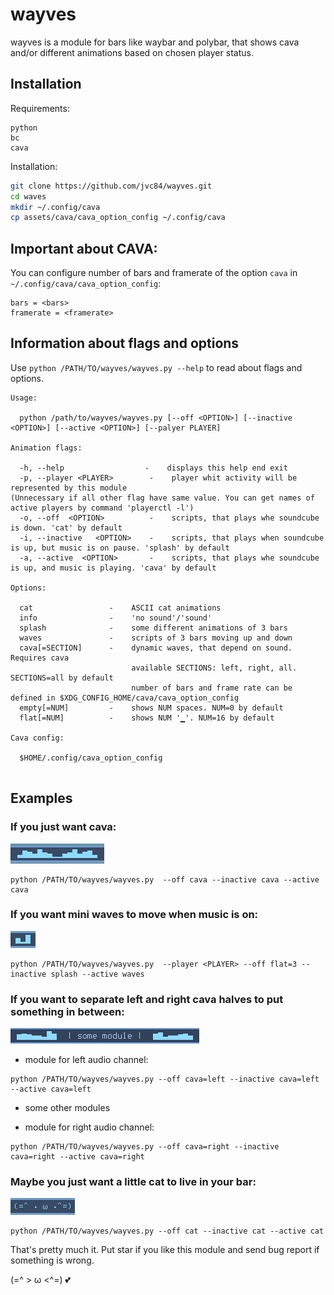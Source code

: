 # wayves

wayves is a module for bars like waybar and polybar, that shows cava and/or different animations based on chosen player status.

## Installation

Requirements:

```
python
bc
cava
```

Installation:

```bash
git clone https://github.com/jvc84/wayves.git
cd waves
mkdir ~/.config/cava
cp assets/cava/cava_option_config ~/.config/cava
```

## Important about CAVA:

You can configure number of bars and framerate of the option ```cava``` in ```~/.config/cava/cava_option_config```:

```
bars = <bars>
framerate = <framerate>
```

 
## Information about flags and options

Use ```python /PATH/TO/wayves/wayves.py --help``` to read about flags and options.

```
Usage:

  python /path/to/wayves/wayves.py [--off <OPTION>] [--inactive <OPTION>] [--active <OPTION>] [--palyer PLAYER]

Animation flags:

  -h, --help                  -    displays this help end exit
  -p, --player <PLAYER>        -    player whit activity will be represented by this module    
(Unnecessary if all other flag have same value. You can get names of active players by command 'playerctl -l')    
  -o, --off  <OPTION>          -    scripts, that plays whe soundcube is down. 'cat' by default
  -i, --inactive   <OPTION>    -    scripts, that plays when soundcube is up, but music is on pause. 'splash' by default
  -a, --active  <OPTION>       -    scripts, that plays whe soundcube is up, and music is playing. 'cava' by default

Options:

  cat                 -    ASCII cat animations
  info                -    'no sound'/'sound'
  splash              -    some different animations of 3 bars
  waves               -    scripts of 3 bars moving up and down
  cava[=SECTION]      -    dynamic waves, that depend on sound. Requires cava
                           available SECTIONS: left, right, all. SECTIONS=all by default
                           number of bars and frame rate can be defined in $XDG_CONFIG_HOME/cava/cava_option_config
  empty[=NUM]         -    shows NUM spaces. NUM=0 by default
  flat[=NUM]          -    shows NUM '▁'. NUM=16 by default
  
Cava config:

  $HOME/.config/cava_option_config    
      
```
## Examples

### If you just want cava:

![plot](.doc/images/cava_example.png)

```
python /PATH/TO/wayves/wayves.py  --off cava --inactive cava --active cava
```

### If you want mini waves to move when music is on:

![plot](.doc/images/waves_example.png)

```
python /PATH/TO/wayves/wayves.py  --player <PLAYER> --off flat=3 --inactive splash --active waves
```

### If you want to separate left and right cava halves to put something in between:

![plot](.doc/images/double_cava_example.png)
- module for left audio channel:

```
python /PATH/TO/wayves/wayves.py --off cava=left --inactive cava=left --active cava=left
```

- some other modules

- module for right audio channel:

```
python /PATH/TO/wayves/wayves.py --off cava=right --inactive cava=right --active cava=right
```

### Maybe you just want a little cat to live in your bar:

![plot](.doc/images/cat_example.png)

```
python /PATH/TO/wayves/wayves.py --off cat --inactive cat --active cat
```

That's pretty much it. Put star if you like this module and send bug report if something is wrong.

(=^ > ω <^=) :two_hearts:

